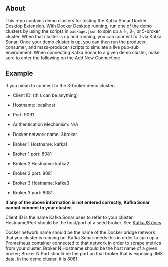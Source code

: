 
## About 
This repo contains demo clusters for testing the Kafka Sonar Docker Desktop Extension. 
With Docker Desktop running, run one of the demo clusters by using the scripts in `package.json` to spin up a 1-, 3-, or 5-broker cluster.
When that cluster is up and running, you can connect to it via Kafka Sonar. Once your demo cluster is up, you can then run the producer, consumer, and mass-producer scripts to simulate a live pub-sub environment.
When connecting Kafka Sonar to a given demo cluster, make sure to enter the following on the Add New Connection:

## Example
If you mean to connect to the 3-broker demo cluster:

- Client ID: (this can be anything)
- Hostname: localhost
- Port: 9091
- Authentication Mechanism: N/A

- Docker network name: 3broker
- Broker 1 Hostname: kafka1
- Broker 1 port: 8081
- Broker 2 Hostname: kafka2
- Broker 2 port: 8081
- Broker 3 Hostname: kafka3
- Broker 3 port: 8081

**If any of the above information is not entered correctly, Kafka Sonar cannot connect to your cluster.**

Client ID is the name Kafka Sonar uses to refer to your cluster. 
Hostname/Port should be the host/port of a seed broker. See [KafkaJS docs](https://kafka.js.org/docs/configuration#broker-discovery).

Docker network name should be the name of the Docker bridge network that you cluster is running on. Kafka Sonar needs this in order to spin up a Prometheus container connected to that network in order to scrape metrics from your cluster.
Broker N Hostname should be the host name of a given broker; Broker N Port should be the port on that broker that is exposing JMX data. In the demo cluster, it is 8081.
